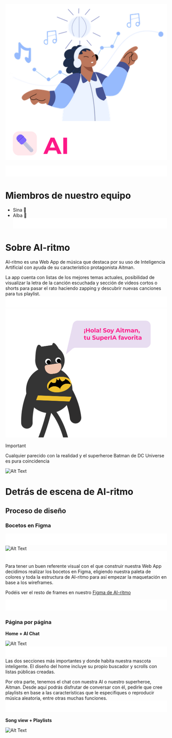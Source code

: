![Alt Text](readme/logo.png)

![Alt Text](readme/blank-space3.png)
# Miembros de nuestro equipo

- Sina :hibiscus:
- Alba :cherry_blossom:
![Alt Text](readme/blank-space3.png)
# Sobre AI-ritmo

AI-ritmo es una Web App de música que destaca por su uso de Inteligencia Artificial con ayuda de su característico protagonista Aitman. 

La app cuenta con listas de los mejores temas actuales, posibilidad de visualizar la letra de la canción escuchada y sección de videos cortos o shorts para pasar el rato haciendo zapping y descubrir nuevas canciones para tus playlist.
![Alt Text](readme/blank-space3.png)
![Alt Text](readme/aitman.png)

> [!IMPORTANT]
> Cualquier parecido con la realidad y el superheroe Batman de DC Universe es pura coincidencia 

![Alt Text](readme/blank-space.png)

# Detrás de escena de AI-ritmo 

## Proceso de diseño

### Bocetos en Figma
![Alt Text](readme/blank-space3.png)
![Alt Text](readme/bocetos1.png)
![Alt Text](readme/blank-space3.png)
Para tener un buen referente visual con el que construir nuestra Web App decidimos realizar los bocetos en Figma, eligiendo nuestra paleta de colores y toda la estructura de AI-ritmo para así empezar la maquetación en base a los wireframes.

Podéis ver el resto de frames en nuestro [Figma de AI-ritmo](https://www.figma.com/file/rd1dnwoAr4nrLZ5b8NZ5Vb/AI-ritmo?type=design&node-id=137%3A907&mode=design&t=GAKFFLBAPFVE8Lke-1)

![Alt Text](readme/blank-space3.png)
### Página por página

**Home + AI Chat**

![Alt Text](readme/home-aitman.png)
![Alt Text](readme/blank-space3.png)
Las dos secciones más importantes y donde habita nuestra mascota inteligente. El diseño del home incluye su propio buscador y scrolls con listas públicas creadas.

Por otra parte, tenemos el chat con nuestra AI o nuestro superheroe, Aitman. Desde aquí podrás disfrutar de conversar con él, pedirle que cree playlists en base a las características que le especifiques o reproducir música aleatoria, entre otras muchas funciones.
![Alt Text](readme/blank-space3.png)

**Song view + Playlists**

![Alt Text](readme/songs.png)